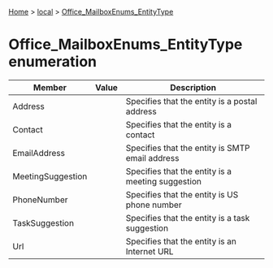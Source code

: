 [Home](./index) &gt; [local](local.md) &gt; [Office\_MailboxEnums\_EntityType](local.office_mailboxenums_entitytype.md)

# Office\_MailboxEnums\_EntityType enumeration

|  Member | Value | Description |
|  --- | --- | --- |
|  Address |  | Specifies that the entity is a postal address |
|  Contact |  | Specifies that the entity is a contact |
|  EmailAddress |  | Specifies that the entity is SMTP email address |
|  MeetingSuggestion |  | Specifies that the entity is a meeting suggestion |
|  PhoneNumber |  | Specifies that the entity is US phone number |
|  TaskSuggestion |  | Specifies that the entity is a task suggestion |
|  Url |  | Specifies that the entity is an Internet URL |

